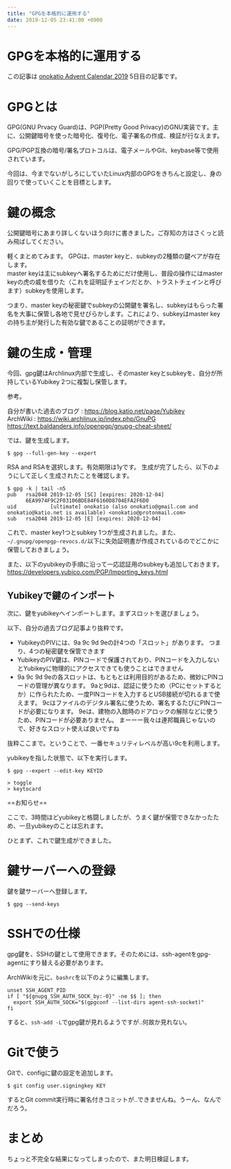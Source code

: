 ```yaml
---
title: "GPGを本格的に運用する"
date: 2019-12-05 23:41:00 +0900
---
```


GPGを本格的に運用する
===

この記事は [onokatio Advent Calendar 2019](https://blog.katio.net/adventcalendar/2019/onokatio) 5日目の記事です。

# GPGとは

GPG(GNU Prvacy Guard)は、PGP(Pretty Good Privacy)のGNU実装です。主に、公開鍵暗号を使った暗号化、復号化、電子署名の作成、検証が行なえます。

GPG/PGP互換の暗号/署名プロトコルは、電子メールやGit、keybase等で使用されています。

今回は、今までないがしろにしていたLinux内部のGPGをきちんと設定し、身の回りで使っていくことを目標とします。

# 鍵の概念

公開鍵暗号にあまり詳しくないほう向けに書きました。ご存知の方はさくっと読み飛ばしてください。

軽くまとめてみます。
GPGは、master keyと、subkeyの2種類の鍵ペアが存在します。  
master keyは主にsubkeyへ署名するためにだけ使用し、普段の操作にはmaster keyの虎の威を借りた（これを証明証チェインだとか、トラストチェインと呼びます）subkeyを使用します。

つまり、master keyの秘密鍵でsubkeyの公開鍵を署名し、subkeyはもらった署名を大事に保管し各地で見せびらかします。これにより、subkeyはmaster keyの持ち主が発行した有効な鍵であることの証明ができます。

# 鍵の生成・管理

今回、gpg鍵はArchlinux内部で生成し、そのmaster keyとsubkeyを、自分が所持しているYubikey 2つに複製し保管します。

参考。

自分が書いた過去のブログ : https://blog.katio.net/page/Yubikey  
ArchWiki : https://wiki.archlinux.jp/index.php/GnuPG  
https://text.baldanders.info/openpgp/gnupg-cheat-sheet/

では、鍵を生成します。

```shell
$ gpg --full-gen-key --expert
```

RSA and RSAを選択します。有効期限は1yです。
生成が完了したら、以下のようにして正しく生成されたことを確認します。

```shell
$ gpg -k | tail -n5
pub   rsa2048 2019-12-05 [SC] [expires: 2020-12-04]
      6EA9974F9C2F03106BDE84F6160D8704EFA2F6D0
uid           [ultimate] onokatio (also onokatio@gmail.com and onokatio@katio.net is available) <onokatio@protonmail.com>
sub   rsa2048 2019-12-05 [E] [expires: 2020-12-04]
```

これで、master key1つとsubkey 1つが生成されました。また、`~/.gnupg/openpgp-revocs.d/`以下に失効証明書が作成されているのでどこかに保管しておきましょう。

また、以下のyubikeyの手順に沿って一応認証用のsubkeyも追加しておきます。
https://developers.yubico.com/PGP/Importing_keys.html

## Yubikeyで鍵のインポート

次に、鍵をyubikeyへインポートします。まずスロットを選びましょう。

以下、自分の過去ブログ記事より抜粋です。

- YubikeyのPIVには、9a 9c 9d 9eの計4つの「スロット」があります。 つまり、4つの秘密鍵を保管できます
- YubikeyのPIV鍵は、PINコードで保護されており、PINコードを入力しないとYubikeyに物理的にアクセスできても使うことはできません
- 9a 9c 9d 9eの各スロットは、もともとは利用目的があるため、微妙にPINコードの管理が異なります。 9aと9dは、認証に使うため（PCにセットするとか）に作られたため、一度PINコードを入力するとUSB接続が切れるまで使えます。 9cはファイルのデジタル署名に使うため、署名するたびにPINコードが必要になります。 9eは、建物の入館時のドアロックの解除などに使うため、PINコードが必要ありません。 まーーー我々は連邦職員じゃないので、好きなスロット使えば良いですね

抜粋ここまで。ということで、一番セキュリティレベルが高い9cを利用します。

yubikeyを指した状態で、以下を実行します。

```
$ gpg --expert --edit-key KEYID

> toggle
> keytocard
```


==お知らせ==

ここで、3時間ほどyubikeyと格闘しましたが、うまく鍵が保管できなかったため、一旦yubikeyのことは忘れます。

ひとまず、これで鍵生成ができました。

# 鍵サーバーへの登録

鍵を鍵サーバーへ登録します。

```
$ gpg --send-keys
```

# SSHでの仕様

gpg鍵を、SSHの鍵として使用できます。そのためには、ssh-agentをgpg-agentにすり替える必要があります。

ArchWikiを元に、`bashrc`を以下のように編集します。


```
unset SSH_AGENT_PID
if [ "${gnupg_SSH_AUTH_SOCK_by:-0}" -ne $$ ]; then
  export SSH_AUTH_SOCK="$(gpgconf --list-dirs agent-ssh-socket)"
fi
```

すると、`ssh-add -L`でgpg鍵が見れるようですが‥何故か見れない。

# Gitで使う

Gitで、configに鍵の設定を追加します。

```
$ git config user.signingkey KEY
```

するとGit commit実行時に署名付きコミットが‥できませんね。うーん、なんでだろう。

# まとめ

ちょっと不完全な結果になってしまったので、また明日検証します。
